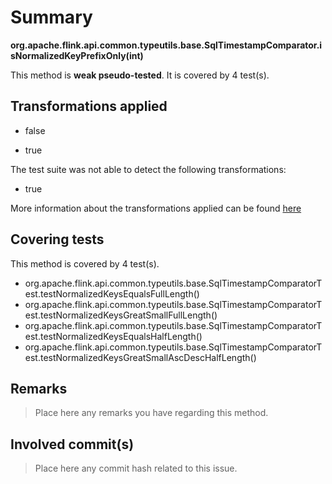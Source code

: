 # Summary
**org.apache.flink.api.common.typeutils.base.SqlTimestampComparator.isNormalizedKeyPrefixOnly(int)**

This method is **weak pseudo-tested**.
It is covered by 4 test(s). 


## Transformations applied

- false

- true


The test suite was not able to detect the following transformations:
 * true 


More information about the transformations applied can be found [here](https://github.com/STAMP-project/pitest-descartes)

## Covering tests
This method is covered by 4 test(s).
* org.apache.flink.api.common.typeutils.base.SqlTimestampComparatorTest.testNormalizedKeysEqualsFullLength()
* org.apache.flink.api.common.typeutils.base.SqlTimestampComparatorTest.testNormalizedKeysGreatSmallFullLength()
* org.apache.flink.api.common.typeutils.base.SqlTimestampComparatorTest.testNormalizedKeysEqualsHalfLength()
* org.apache.flink.api.common.typeutils.base.SqlTimestampComparatorTest.testNormalizedKeysGreatSmallAscDescHalfLength()


## Remarks
> Place here any remarks you have regarding this method.

## Involved commit(s)

> Place here any commit hash related to this issue.
